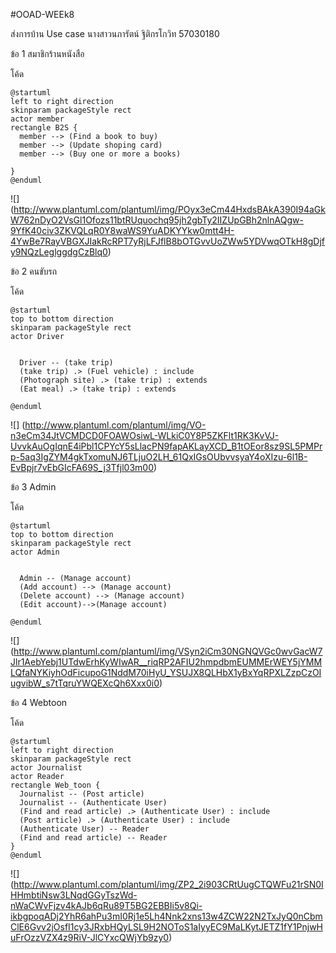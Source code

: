 #OOAD-WEEk8

ส่งการบ้าน Use case นางสาวนภารัตน์ ฐิติกรโกวิท 57030180

ข้อ 1 สมาชิกร้านหนังสือ 

โค้ด 
```
@startuml
left to right direction
skinparam packageStyle rect
actor member
rectangle B2S {
  member --> (Find a book to buy)
  member --> (Update shoping card)
  member --> (Buy one or more a books)
 
}
@enduml
```
![]
(http://www.plantuml.com/plantuml/img/POyx3eCm44HxdsBAkA390I94aGkW762nDyO2VsGl1Ofozs11btRUquochq95jh2gbTy2IIZUpGBh2nlnAQgw-9YfK40civ3ZKVQLqR0Y8waWS9YuADKYYkw0mtt4H-4YwBe7RayVBGXJIakRcRPT7yRjLFJflB8bOTGvvUoZWw5YDVwqOTkH8gDjfy9NQzLeglggdgCzBlq0)

ข้อ 2 คนขับรถ

โค้ด
```
@startuml
top to bottom direction
skinparam packageStyle rect
actor Driver


  Driver -- (take trip)
  (take trip) .> (Fuel vehicle) : include
  (Photograph site) .> (take trip) : extends
  (Eat meal) .> (take trip) : extends

@enduml
```
![]
(http://www.plantuml.com/plantuml/img/VO-n3eCm34JtVCMDCD0FOAWOsiwL-WLkiC0Y8P5ZKFlt1RK3KvVJ-UvvkAuOgIqnE4iPbl1CPYcY5sLlacPN9fapAKLayXCD_B1tOEor8sz9SL5PMPrp-5aq3IgZYM4gkTxomuNJ6TLjuO2LH_61QxIGsOUbvvsyaY4oXIzu-6l1B-EvBpjr7vEbGIcFA69S_j3Tfjl03m00)

ข้อ 3 Admin

โค้ด
```
@startuml
top to bottom direction
skinparam packageStyle rect
actor Admin


  Admin -- (Manage account)
  (Add account) --> (Manage account) 
  (Delete account) --> (Manage account)
  (Edit account)-->(Manage account)

@enduml
```
![]
(http://www.plantuml.com/plantuml/img/VSyn2iCm30NGNQVGc0wvGacW7Jlr1AebYebj1UTdwErhKyWIwAR__riqRP2AFIU2hmpdbmEUMMErWEY5jYMMLQfaNYKiyhOdFicupoG1NddM70iHyU_YSUJX8QLHbX1yBxYqRPXLZzpCzOIugvibW_s7tTqruYWQEXcQh6Xxx0i0)


ข้อ 4 Webtoon

โค้ด
```
@startuml
left to right direction
skinparam packageStyle rect
actor Journalist
actor Reader
rectangle Web_toon {
  Journalist -- (Post article)
  Journalist -- (Authenticate User)
  (Find and read article) .> (Authenticate User) : include
  (Post article) .> (Authenticate User) : include
  (Authenticate User) -- Reader
  (Find and read article) -- Reader
}
@enduml

```
![]
(http://www.plantuml.com/plantuml/img/ZP2_2i903CRtUugCTQWFu21rSN0IHHmbtiNsw3LNqdGGyTszWd-nWaCWvFjzv4kAJb6qRu89T5BG2EBBIi5v8Qi-ikbgpoqADj2YhR6ahPu3mI0Rj1e5Lh4Nnk2xns13w4ZCW22N2TxJyQ0nCbmClE6Gvv2jOsfI1cy3JRxbHQyLSL9H2NOToS1aIyyEC9MaLKytJETZ1fY1PnjwHuFrOzzVZX4z9RiV-JlCYxcQWjYb9zy0)
